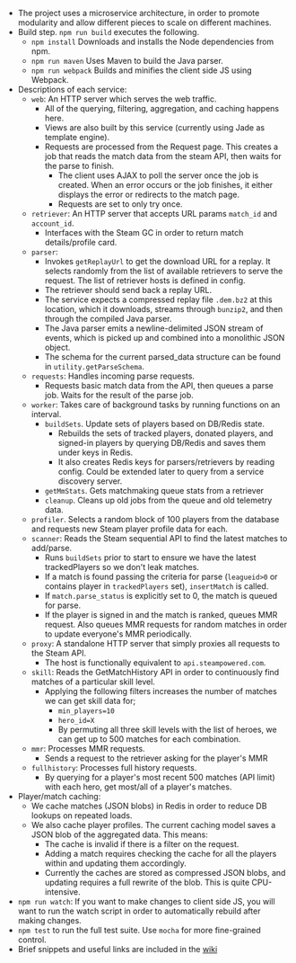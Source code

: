 * The project uses a microservice architecture, in order to promote modularity and allow different pieces to scale on different machines.
* Build step.  `npm run build` executes the following.
    * `npm install` Downloads and installs the Node dependencies from npm.
    * `npm run maven` Uses Maven to build the Java parser.
    * `npm run webpack` Builds and minifies the client side JS using Webpack.
* Descriptions of each service:
    * `web`: An HTTP server which serves the web traffic.
        * All of the querying, filtering, aggregation, and caching happens here.
        * Views are also built by this service (currently using Jade as template engine).
        * Requests are processed from the Request page.  This creates a job that reads the match data from the steam API, then waits for the parse to finish.
            * The client uses AJAX to poll the server once the job is created.  When an error occurs or the job finishes, it either displays the error or redirects to the match page.
            * Requests are set to only try once.
    * `retriever`: An HTTP server that accepts URL params `match_id` and `account_id`.
        * Interfaces with the Steam GC in order to return match details/profile card.
    * `parser`: 
        * Invokes `getReplayUrl` to get the download URL for a replay.  It selects randomly from the list of available retrievers to serve the request.  The list of retriever hosts is defined in config.
        * The retriever should send back a replay URL.
        * The service expects a compressed replay file `.dem.bz2` at this location, which it downloads, streams through `bunzip2`, and then through the compiled Java parser.
        * The Java parser emits a newline-delimited JSON stream of events, which is picked up and combined into a monolithic JSON object.
        * The schema for the current parsed_data structure can be found in `utility.getParseSchema`.
    * `requests`: Handles incoming parse requests.
        * Requests basic match data from the API, then queues a parse job.  Waits for the result of the parse job.
    * `worker`: Takes care of background tasks by running functions on an interval.     
        * `buildSets`.  Update sets of players based on DB/Redis state.
            * Rebuilds the sets of tracked players, donated players, and signed-in players by querying DB/Redis and saves them under keys in Redis.
            * It also creates Redis keys for parsers/retrievers by reading config. Could be extended later to query from a service discovery server.
        * `getMmStats`.  Gets matchmaking queue stats from a retriever
        * `cleanup`.  Cleans up old jobs from the queue and old telemetry data.
    * `profiler`.  Selects a random block of 100 players from the database and requests new Steam player profile data for each.
    * `scanner`: Reads the Steam sequential API to find the latest matches to add/parse.
        * Runs `buildSets` prior to start to ensure we have the latest trackedPlayers so we don't leak matches.
        * If a match is found passing the criteria for parse (`leagueid>0` or contains player in `trackedPlayers` set), `insertMatch` is called.
        * If `match.parse_status` is explicitly set to 0, the match is queued for parse.
        * If the player is signed in and the match is ranked, queues MMR request.  Also queues MMR requests for random matches in order to update everyone's MMR periodically.
    * `proxy`: A standalone HTTP server that simply proxies all requests to the Steam API.
        * The host is functionally equivalent to `api.steampowered.com`.
    * `skill`: Reads the GetMatchHistory API in order to continuously find matches of a particular skill level.
        * Applying the following filters increases the number of matches we can get skill data for;
            * `min_players=10`
            * `hero_id=X`
            * By permuting all three skill levels with the list of heroes, we can get up to 500 matches for each combination.
    * `mmr`: Processes MMR requests.
        * Sends a request to the retriever asking for the player's MMR
    * `fullhistory`: Processes full history requests.
        * By querying for a player's most recent 500 matches (API limit) with each hero, get most/all of a player's matches.
* Player/match caching: 
    * We cache matches (JSON blobs) in Redis in order to reduce DB lookups on repeated loads.
    * We also cache player profiles.  The current caching model saves a JSON blob of the aggregated data.  This means:
        * The cache is invalid if there is a filter on the request.
        * Adding a match requires checking the cache for all the players within and updating them accordingly.
        * Currently the caches are stored as compressed JSON blobs, and updating requires a full rewrite of the blob.  This is quite CPU-intensive.
* `npm run watch`: If you want to make changes to client side JS, you will want to run the watch script in order to automatically rebuild after making changes.
* `npm test` to run the full test suite.  Use `mocha` for more fine-grained control.
* Brief snippets and useful links are included in the [wiki](https://github.com/yasp-dota/yasp/wiki)